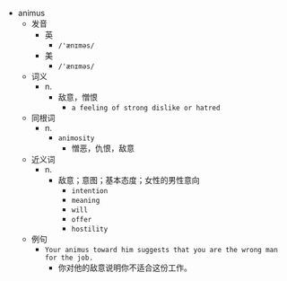 - animus
  - 发音
    - 英
      - `/'ænɪməs/`
    - 美
      - `/'ænɪməs/`
  - 词义
    - n.
      - 敌意，憎恨
        - `a feeling of strong dislike or hatred`
  - 同根词
    - n.
      - `animosity`
        - 憎恶，仇恨，敌意
  - 近义词
    - n.
      - 敌意；意图；基本态度；女性的男性意向
        - `intention`
        - `meaning`
        - `will`
        - `offer`
        - `hostility`
  - 例句
    - `Your animus toward him suggests that you are the wrong man for the job.`
      - 你对他的敌意说明你不适合这份工作。

